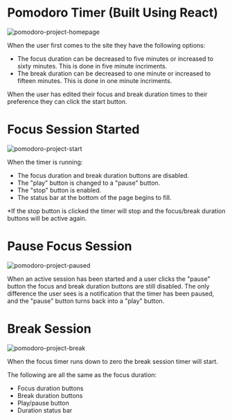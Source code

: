 # Pomodoro Timer (Built Using React)

![pomodoro-project-homepage](https://user-images.githubusercontent.com/56658340/132106208-bbc0f797-8a66-4c44-b5ff-3cd7893956ce.png)

When the user first comes to the site they have the following options:
- The focus duration can be decreased to five minutes or increased to sixty minutes.  This is done in five minute incriments.
- The break duration can be decreased to one minute or increased to fifteen minutes.  This is done in one minute incriments.

When the user has edited their focus and break duration times to their preference they can click the start button.

# Focus Session Started
![pomodoro-project-start](https://user-images.githubusercontent.com/56658340/132106337-c55d9269-5bda-4275-bec9-41f153adad3d.png)

When the timer is running:
- The focus duration and break duration buttons are disabled.
- The "play" button is changed to a "pause" button.
- The "stop" button is enabled.
- The status bar at the bottom of the page begins to fill.

*If the stop button is clicked the timer will stop and the focus/break duration buttons will be active again.

# Pause Focus Session
![pomodoro-project-paused](https://user-images.githubusercontent.com/56658340/132106391-46b546da-12de-4539-b9b2-975885ab2989.png)

When an active session has been started and a user clicks the "pause" button the focus and break duration buttons are still disabled.
The only difference the user sees is a notification that the timer has been paused, and the "pause" button turns back into a "play" button.


# Break Session
![pomodoro-project-break](https://user-images.githubusercontent.com/56658340/132106813-5e474d6f-1630-424a-882b-64bf1d1450cb.png)


When the focus timer runs down to zero the break session timer will start.

The following are all the same as the focus duration:
- Focus duration buttons
- Break duration buttons
- Play/pause button
- Duration status bar
